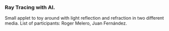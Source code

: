 ### Ray Tracing with AI.
Small applet to toy around with light reflection and refraction in two different media.
List of participants: Roger Melero, Juan Fernández.
